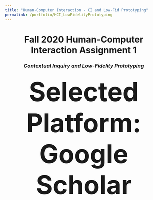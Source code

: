 ```yaml
---
title: "Human-Computer Interaction - CI and Low-Fid Prototyping"
permalink: /portfolio/HCI_LowFidelityPrototyping
---
```


# <div align="center"> Fall 2020 Human-Computer Interaction Assignment 1 </div>
### <div align="center"> ***Contextual Inquiry and Low-Fidelity Prototyping*** </div>

###  <div align="center"> <span style="font-size:5em;">Selected Platform: Google Scholar</span> </div>
